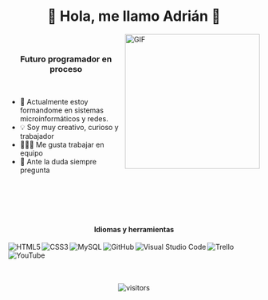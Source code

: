 <p>
  <h1 align="center"><b>👋 Hola, me llamo Adrián 👋</b></h1>
</p>

<img align="right" height="270px" alt="GIF" src="https://staffrh.hiringroom.com/data/accounts/staffrh/vacancies/8b47eccebeafd1eb431f28688267ce9b.gif" />

<br>

<h3 align="center"><b> Futuro programador en proceso </b></h3>
<br>

- 🧠 Actualmente estoy formandome en sistemas microinformáticos y redes.
- 💡 Soy muy creativo, curioso y trabajador
- 🧑‍🤝‍🧑 Me gusta trabajar en equipo
- 💬 Ante la duda siempre pregunta

<br>
<br>
<br>
<br>

<h4 align="center"><b> Idiomas y herramientas </b></h4>

<img align="left" alt="HTML5" src="https://img.shields.io/badge/HTML5-E34F26?style=for-the-badge&logo=html5&logoColor=white" />
<img align="left" alt="CSS3" src="https://img.shields.io/badge/CSS3-1572B6?style=for-the-badge&logo=css3&logoColor=white" />
<img align="left" alt="MySQL" src="https://img.shields.io/badge/MySQL-00000F?style=for-the-badge&logo=mysql&logoColor=white" />
<img align="left" alt="GitHub" src="https://img.shields.io/badge/GitHub-0E2535?style=for-the-badge&logo=GitHub&logoColor=white" />
<img align="left" alt="Visual Studio Code" src="https://img.shields.io/badge/VisualStudioCode-1572B6?style=for-the-badge&logo=visualstudiocode&logoColor=white" />
<img align="left" alt="Trello" src="https://img.shields.io/badge/Trello-0787DF?style=for-the-badge&logo=Trello&logoColor=white" />
<img align="left" alt="YouTube" src="https://img.shields.io/badge/YouTube-FF0000?style=for-the-badge&logo=youtube&logoColor=white" />

<br>
<br>
<br>
<br>

<p align="center">
    <img align="center" alt="visitors" src="https://gpvc.arturio.dev/Adrianlm17" />
</p>
